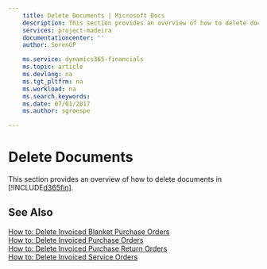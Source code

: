 ```yaml
---
    title: Delete Documents | Microsoft Docs
    description: This section provides an overview of how to delete documents in [!INCLUDE[d365fin](includes/d365fin_md.md)].
    services: project-madeira
    documentationcenter: ''
    author: SorenGP

    ms.service: dynamics365-financials
    ms.topic: article
    ms.devlang: na
    ms.tgt_pltfrm: na
    ms.workload: na
    ms.search.keywords:
    ms.date: 07/01/2017
    ms.author: sgroespe

---
```

# Delete Documents
This section provides an overview of how to delete documents in [!INCLUDE[d365fin](includes/d365fin_md.md)].  
  
## See Also  
 [How to: Delete Invoiced Blanket Purchase Orders](../how-to-delete-invoiced-blanket-purchase-orders.md)   
 [How to: Delete Invoiced Purchase Orders](../how-to-delete-invoiced-purchase-orders.md)   
 [How to: Delete Invoiced Purchase Return Orders](../how-to-delete-invoiced-purchase-return-orders.md)   
 [How to: Delete Invoiced Service Orders](../how-to-delete-invoiced-service-orders.md)